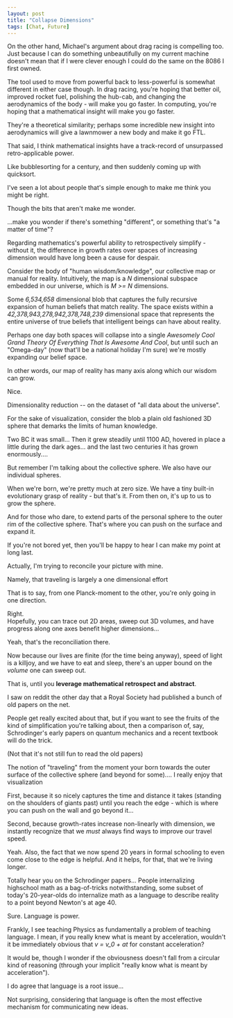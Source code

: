```yaml
---
layout: post
title: "Collapse Dimensions"
tags: [Chat, Future]
---
```


<div markdown="1" class="quote">
On the other hand, Michael's argument about drag racing is compelling too. Just because I can do something unbeautifully on my current machine doesn't mean that if I were clever enough I could do the same on the 8086 I first owned. 

</div>

The tool used to move from powerful back to less-powerful is somewhat different in either case though. In drag racing, you're hoping that better oil, improved rocket fuel, polishing the hub-cab, and changing the aerodynamics of the body - will make you go faster. In computing, you're hoping that a mathematical insight will make you go faster.  

They're a theoretical similarity; perhaps some incredible new insight into aerodynamics will give a lawnmower a new body and make it go FTL. 

That said, I think mathematical insights have a track-record of unsurpassed retro-applicable power.

Like bubblesorting for a century, and then suddenly coming up with quicksort. 

<div markdown="1" class="quote">
I've seen a lot about people that's simple enough to make me think you might be right.

Though the bits that aren't make me wonder. 

</div>
...make you wonder if there's something "different", or something that's "a matter of time"?

Regarding mathematics's powerful ability to retrospectively simplify - without it, the difference in growth rates over spaces of increasing dimension would have long been a cause for despair.

Consider the body of "human wisdom/knowledge", our collective map or manual for reality. Intuitively, the map is a *N* dimensional subspace embedded in our universe, which is *M >= N* dimensions. 

Some *6,534,658* dimensional blob that captures the fully recursive expansion of human beliefs that match reality. The space exists within a *42,378,943,278,942,378,748,239* dimensional space that represents the entire universe of true beliefs that intelligent beings can have about reality.

Perhaps one day both spaces will collapse into a single *Awesomely Cool Grand Theory Of Everything That Is Awesome And Cool*, but until such an "Omega-day" (now that'll be a national holiday I'm sure) we're mostly expanding our belief space.

In other words, our map of reality has many axis along which our wisdom can grow.

<div markdown="1" class="quote">
Nice.

Dimensionality reduction -- on the dataset of "all data about the universe". 

</div>

For the sake of visualization, consider the blob a plain old fashioned 3D sphere that demarks the limits of human knowledge.

Two BC it was small... Then it grew steadily until 1100 AD, hovered in place a little during the dark ages... and the last two centuries it has grown enormously.... 

But remember I'm talking about the collective sphere. We also have our individual spheres. 

When we're born, we're pretty much at zero size. We have a tiny built-in evolutionary grasp of reality - but that's it. From then on, it's up to us to grow the sphere.

And for those who dare, to extend parts of the personal sphere to the outer rim of the collective sphere. That's where you can push on the surface and expand it.

If you're not bored yet, then you'll be happy to hear I can make my point at long last.

<div markdown="1" class="quote">
Actually, I'm trying to reconcile your picture with mine. 
</div>

Namely, that traveling is largely a one dimensional effort 

That is to say, from one Planck-moment to the other, you're only going in one direction. 

<div markdown="1" class="quote">
Right. 

</div>
Hopefully, you can trace out 2D areas, sweep out 3D volumes, and have progress along one axes benefit higher dimensions... 

<div markdown="1" class="quote">

Yeah, that's the reconciliation there. 

</div>

Now because our lives are finite (for the time being anyway), speed of light is a killjoy, and we have to eat and sleep, there's an upper bound on the *volume* one can sweep out.

That is, until you **leverage mathematical retrospect and abstract**. 

<div markdown="1" class="quote">
I saw on reddit the other day that a Royal Society had published a bunch of old papers on the net. 

People get really excited about that, but if you want to see the fruits of the kind of simplification you're talking about, then a comparison of, say, Schrodinger's early papers on quantum mechanics and a recent textbook will do the trick. 

(Not that it's not still fun to read the old papers) 

</div>

The notion of "traveling" from the moment your born towards the outer surface of the collective sphere (and beyond for some).... I really enjoy that visualization

First, because it so nicely captures the time and distance it takes (standing on the shoulders of giants past) until you reach the edge - which is where you can push on the wall and go beyond it...  

Second, because growth-rates increase non-linearly with dimension, we instantly recognize that we _must_ always find ways to improve our travel speed.

<div markdown="1" class="quote">
Yeah. Also, the fact that we now spend 20 years in formal schooling to even come close to the edge is helpful. And it helps, for that, that we're living longer.
</div>

Totally hear you on the Schrodinger papers... People internalizing highschool math as a bag-of-tricks notwithstanding, some subset of today's 20-year-olds do internalize math as a language to describe reality to a point beyond Newton's at age 40.

<div markdown="1" class="quote">

Sure. Language is power. 

Frankly, I see teaching Physics as fundamentally a problem of teaching language. I mean, if you really knew what is meant by acceleration, wouldn't it be immediately obvious that *v = v_0 + at* for constant acceleration? 
</div>

It would be, though I wonder if the obviousness doesn't fall from a circular kind of reasoning (through your implicit "really know what is meant by acceleration").

I do agree that language is a root issue... 

Not surprising, considering that language is often the most effective mechanism for communicating new ideas.
